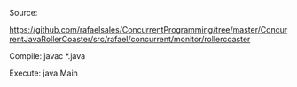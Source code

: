 Source:

https://github.com/rafaelsales/ConcurrentProgramming/tree/master/ConcurrentJavaRollerCoaster/src/rafael/concurrent/monitor/rollercoaster


Compile:
javac *.java

Execute:
java Main
